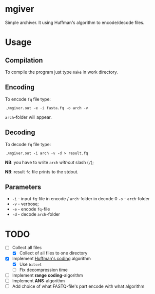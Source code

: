 # mgiver
Simple archiver. It using Huffman's algorithm to encode/decode files.

# Usage

## Compilation

To compile the program just type `make` in work directory.

## Encoding

To encode `fq` file type:

```
./mgiver.out -e -i fasta.fq -o arch -v
```

`arch`-folder will appear.

## Decoding

To decode `fq` file type:

```
./mgiver.out -i arch -v -d > result.fq
```

**NB**: you have to write `arch` _without_ slash (`/`);

**NB**: result `fq` file prints to the stdout.

## Parameters

- `-i` - input `fq`-file in encode / `arch`-folder in decode 
0 `-o` - `arch`-folder
- `-v` - verbose;
- `-e` - encode `fq`-file
- `-d` - decode `arch`-folder

# TODO

- [ ] Collect all files 
    - [x] Collect of all files to one directory
- [x] Implement [Huffman's coding](https://en.wikipedia.org/wiki/Huffman_coding) algorithm
  - [x] Use `bitset` 
  - [ ] Fix decompression time
- [ ] Implement **range coding**-algorithm
- [ ] Implement **ANS**-algorithm
- [ ] Add choice of what FASTQ-file's part encode with what algorithm
